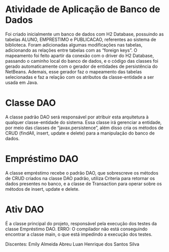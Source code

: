 # Atividade de Aplicação de Banco de Dados

Foi criado inicialmente um banco de dados com H2 Database, possuindo as tabelas ALUNO, EMPRESTIMO e PUBLICACAO, referentes ao sistema de biblioteca. Foram adicionadas algumas modificações nas tabelas, adicionando as relações entre tabelas com as “foreign keys”.
O mapeamento foi feito apartir da conexão com o driver do H2 Database, passando o caminho local do banco de dados, e o código das classes foi gerado automaticamente com o gerador de entidades de persistência do NetBeans.
Ademais, esse gerador faz o mapeamento das tabelas selecionadas e faz a relação com os atributos da classe-entidade a ser usada em Java.

# Classe DAO

A classe padrão DAO será responsável por atribuir esta arquitetura à qualquer classe-entidade do sistema. Essa classe irá gerenciar a entidade, por meio das classes de “javax.persistence”, além disso cria os métodos de CRUD (findAll, insert, update e delete) para a manipulação do banco de dados.

# Empréstimo DAO

A classe empréstimo recebe o padrão DAO, que sobrescreve os métodos de CRUD criados na classe DAO padrão, utiliza Criteria para retornar os dados presentes no banco, e a classe de Transaction para operar sobre os métodos de insert, update e delete.

# Ativ DAO

É a classe principal do projeto, responsável pela execução dos testes da classe Empréstimo DAO.
ERRO: O compilador não está conseguindo encontrar a classe main, o que está impedindo a execução dos testes.

Discentes:
Emily Almeida Abreu
Luan Henrique dos Santos Silva
